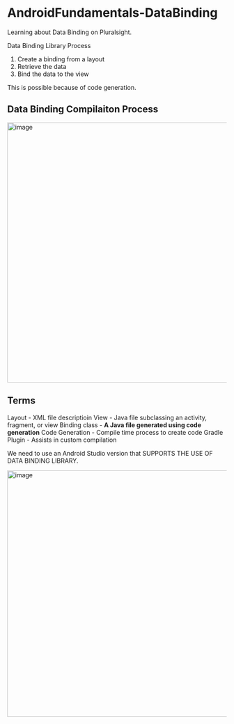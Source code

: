 # AndroidFundamentals-DataBinding
Learning about Data Binding on Pluralsight.


Data Binding Library Process

1. Create a binding from a layout
2. Retrieve the data
3. Bind the data to the view


This is possible because of code generation.

## Data Binding Compilaiton Process

<img width="597" alt="image" src="https://user-images.githubusercontent.com/66931789/185506693-dfaa75e3-2a19-4b93-9ef8-c73c52a26aa7.png">


## Terms 
Layout - XML file descriptioin
View - Java file subclassing an activity, fragment, or view
Binding class - **A Java file generated using code generation**
Code Generation - Compile time process to create code
Gradle Plugin - Assists in custom compilation

We need to use an Android Studio version that SUPPORTS THE USE OF DATA BINDING LIBRARY. 

<img width="566" alt="image" src="https://user-images.githubusercontent.com/66931789/185507012-7e8deaf6-547d-4007-8508-d524471a193b.png">

